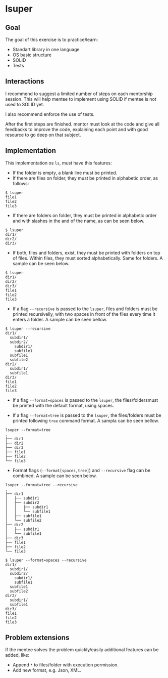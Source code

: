 # lsuper

## Goal

The goal of this exercise is to practice/learn:

- Standart library in one language
- OS basic structure
- SOLID
- Tests

## Interactions

I recommend to suggest a limited number of steps on each mentorship session.
This will help mentee to implement using SOLID if mentee is not used to SOLID
yet.

I also recommend enforce the use of tests.

After the first steps are finished. mentor must look at the code and give all
feedbacks to improve the code, explaining each point and with good resource to
go deep on that subject.

## Implementation

This implementation os `ls`, must have this features:

- If the folder is empty, a blank line must be printed.
- If there are files on folder, they must be printed in alphabetic order, as
follows:

```
$ lsuper
file1
file2
file3
```

- If there are folders on folder, they must be printed in alphabetic order and
with slashes in the and of the name, as can be seen below.

```
$ lsuper
dir1/
dir2/
dir3/
```

- If both, files and folders, exist, they must be printed with folders on top
of files. Within files, they must sorted alphabetically. Same for folders. A
sample can be seen below.

```
$ lsuper
dir1/
dir2/
dir3/
file1
file2
file3
```

- If a flag `--recursive` is passed to the `lsuper`, files and folders must be
printed recursivelly, with two spaces in front of the files every time it
enters a folder. A sample can be seen bellow.

```
$ lsuper --recursive
dir1/
  subdir1/
  subdir2/
    subdir1/
    subfile1
  subfile1
  subfile2
dir2/
  subdir1/
  subfile1
dir3/
file1
file2
file3
```

- If a flag `--format=spaces` is passed to the `lsuper`, the files/foldersmust
be printed with the default format, using spaces.

- If a flag `--format=tree` is passed to the `lsuper`, the files/folders must
be printed following `tree` command format. A sampla can be seen bellow.

```
lsuper --format=tree
.
├── dir1
├── dir2
├── dir3
├── file1
├── file2
└── file3
```

- Format flags (`--format[spaces,tree]`) and `--recursive` flag can be
combined. A sample can be seen below.

```
lsuper --format=tree --recursive
.
├── dir1
│   ├── subdir1
│   ├── subdir2
│   │   ├── subdir1
│   │   └── subfile1
│   ├── subfile1
│   └── subfile2
├── dir2
│   ├── subdir1
│   └── subfile1
├── dir3
├── file1
├── file2
└── file3

$ lsuper --format=spaces --recursive
dir1/
  subdir1/
  subdir2/
    subdir1/
    subfile1
  subfile1
  subfile2
dir2/
  subdir1/
  subfile1
dir3/
file1
file2
file3
```

## Problem extensions
If the mentee solves the problem quickly/easily additional features can be
added, like:

- Append `*` to files/folder with execution permission.
- Add new format, e.g. Json, XML.
